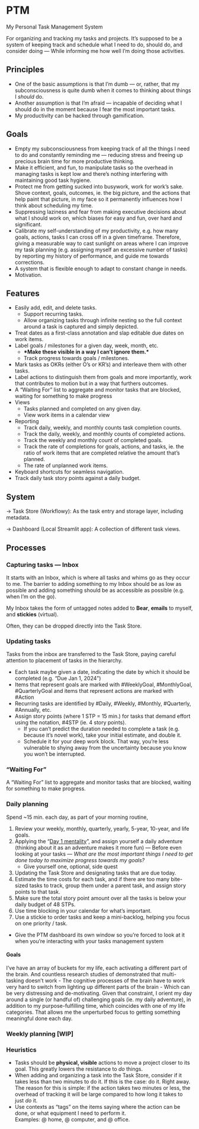 # PTM

My Personal Task Management System

For organizing and tracking my tasks and projects. It’s supposed to be a system
of keeping track and schedule what I need to do, should do, and consider
doing — While informing me how well I’m doing those activities.

## Principles

* One of the basic assumptions is that I’m dumb — or, rather, that my
subconsciousness is quite dumb when it comes to thinking about things 
I *should* do.
* Another assumption is that I’m afraid — incapable of deciding what I should 
do in the moment because I fear the most important tasks.
* My productivity can be hacked through gamification.

## Goals

* Empty my subconsciousness from keeping track of all the things I need to do 
and constantly reminding me — reducing stress and freeing up precious brain 
time for more productive thinking.
* Make it efficient, and fun, to manipulate tasks so the overhead in managing 
tasks is kept low and there’s nothing interfering with maintaining good task 
hygiene.
* Protect me from getting sucked into busywork, work for work’s sake. Shove 
context, goals, outcomes, ie. the big picture, and the actions that help paint 
that picture, in my face so it permanently influences how I think about
scheduling my time.
* Suppressing laziness and fear from making executive decisions about what I 
should work on, which biases for easy and fun, over hard and significant.
* Calibrate my self-understanding of my productivity, e.g. how many goals, 
actions, tasks I can cross off in a given timeframe. Therefore, giving a 
measurable way to cast sunlight on areas where I can improve my task planning 
(e.g. assigning myself an excessive number of tasks) by reporting my history of 
performance, and guide me towards corrections.
* A system that is flexible enough to adapt to constant change in needs.
* Motivation.

## Features

* Easily add, edit, and delete tasks.
  * Support recurring tasks.
  * Allow organizing tasks through infinite nesting so the full context around a task is captured and simply depicted.
* Treat dates as a first-class annotation and slap editable due dates on work items. 
* Label goals / milestones for a given day, week, month, etc.
  * **\*Make these visible in a way I can’t ignore them.\***
  * Track progress towards goals / milestones.
* Mark tasks as OKRs (either O’s or KR’s) and interleave them with other tasks.
* Label actions to distinguish them from goals and more importantly, work that contributes to motion but in a way that furthers outcomes.
* A “Waiting For” list to aggregate and monitor tasks that are blocked, waiting for something to make progress
* Views
  * Tasks planned and completed on any given day.
  * View work items in a calendar view
* Reporting
  * Track daily, weekly, and monthly counts task completion counts.
  * Track the daily, weekly, and monthly counts of completed actions.
  * Track the weekly and monthly count of completed goals.
  * Track the rate of completions for goals, actions, and tasks, ie. the ratio of work items that are completed relative the amount that’s planned.
  * The rate of unplanned work items.
* Keyboard shortcuts for seamless navigation.
* Track daily task story points against a daily budget.

## System

-> Task Store (Workflowy): As the task entry and storage layer, including metadata.

-> Dashboard (Local Streamlit app): A collection of different task views.

## Processes

### Capturing tasks — Inbox

It starts with an Inbox, which is where all tasks and whims go as they occur to me. The barrier to adding something to my Inbox should be as low as possible and adding something should be as accessible as possible (e.g. when I’m on the go).

My Inbox takes the form of untagged notes added to **Bear**, **emails** to myself, and **stickies** (virtual).

Often, they can be dropped directly into the Task Store.

### Updating tasks

Tasks from the inbox are transferred to the Task Store, paying careful attention to placement of tasks in the hierarchy.

* Each task maybe given a date, indicating the date by which it should be completed (e.g. “Due Jan 1, 2024”)
* Items that represent goals are marked with \#WeeklyGoal, \#MonthlyGoal, \#QuarterlyGoal and items that represent actions are marked with \#Action
* Recurring tasks are identified by \#Daily, \#Weekly, \#Monthly, \#Quarterly, \#Annually, etc.
* Assign story points (where 1 STP = 15 min.) for tasks that demand effort using the notation, \#4STP (ie. 4 story points).
  * If you can’t predict the duration needed to complete a task (e.g. because it’s novel work), take your initial estimate, and double it.
  * Schedule it for your deep work block. That way, you’re less vulnerable to shying away from the uncertainty because you know you won’t be interrupted.

### “Waiting For”

A “Waiting For” list to aggregate and monitor tasks that are blocked, waiting 
for something to make progress.

### Daily planning

Spend ~15 min. each day, as part of your morning routine,
1. Review your weekly, monthly, quarterly, yearly, 5-year, 10-year, and life goals.
2. Applying the “[Day 1 mentality](obsidian://open?vault=KMS&file=Entrepreneurship%2FDay%201%20Mentality)”, and assign yourself a daily adventure (thinking about it as an adventure makes it more fun) — Before even looking at your tasks — *What are the most important things I need to get done today to maximize progress towards my goals?*
   * Give yourself one, optional, side quest
3. Updating the Task Store and designating tasks that are due today.
4. Estimate the time costs for each task, and if there are too many bite-sized tasks to track, group them under a parent task, and assign story points to that task.
5. Make sure the total story point amount over all the tasks is below your daily budget of 48 STPs.
6. Use time blocking in your calendar for what’s important.
7. Use a stickie to order tasks and keep a mini-backlog, helping you focus on one priority / task.

* Give the PTM dashboard its own window so you’re forced to look at it when you’re interacting with your tasks management system

#### Goals

I’ve have an array of buckets for my life, each activating a different part of the brain. And countless research studies of demonstrated that multi-tasking doesn’t work - The cognitive processes of the brain have to work very hard to switch from lighting up different parts of the brain - Which can be very distressing and de-motivating. Given that constraint, I orient my day around a single (or handful of) challenging goals (ie. my daily adventure), in addition to my purpose-fulfilling time, which coincides with one of my life categories. That allows me the unperturbed focus to getting something meaningful done each day.

### Weekly planning [WIP]



### Heuristics

* Tasks should be **physical, visible** actions to move a project closer to its 
goal. This greatly lowers the resistance to *do* things.
* When adding and organizing a task into the Task Store, consider if it takes 
less than two minutes to do it. If this is the case: do it. Right away. The 
reason for this is simple: if the action takes two minutes or less, the 
overhead of tracking it will be large compared to how long it takes to 
just *do* it. 
* Use contexts as “tags” on the items saying where the action can be done, or what equipment I need to perform it. Examples: @ home, @ computer, and @ office.
